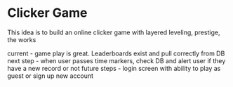 # Clicker Game

This idea is to build an online clicker game with layered leveling, prestige, the works

current - game play is great. Leaderboards exist and pull correctly from DB
next step - when user passes time markers, check DB and alert user if they have a new record or not
future steps - login screen with ability to play as guest or sign up new account
